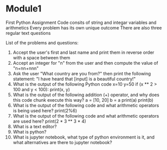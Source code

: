 # Module1
First Python Assignment 
Code consits of string and integar variables and arithmetics 
Every problem has its own unique outcome
There are also three regular text questions

List of the problems and questions: 

1. 	Accept the user's first and last name and print them in reverse order with a space between them
2.  Accept an integer for "n" from the user and then compute the value of "n+nn+nnn"
3.  Ask the user "What country are you from?" then print the following statement: "I have heard that [input] is a beautiful country!"
4.  What is the output of the following Python code
    x=10
    y=50 
    if (x ** 2 > 100 and y < 100):
        print(x, y) 
 5. What is the output of the following addition (+) operator, and why does this code chunk execute this way?
    a = [10, 20]
    b = a
    print(a)
    print(b)
 6. What is the output of the following code and what arithmetic operators is being used here? 
     print(2%6) 
 7. What is the output of the following code and what arithmetic operators are used here? 
    print(2 * 3 ** 3 * 4)
 8. What is a text editor?
 9. What is python?
 10. What is jupyter notebook, what type of python environment is it, and what alternatives are there to jupyter notebook?
